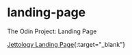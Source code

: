 # landing-page
The Odin Project: Landing Page

[Jettology Landing Page](/home/bisain/Documents/Programming/TOP/landing-page/index.html){:target="_blank"}
